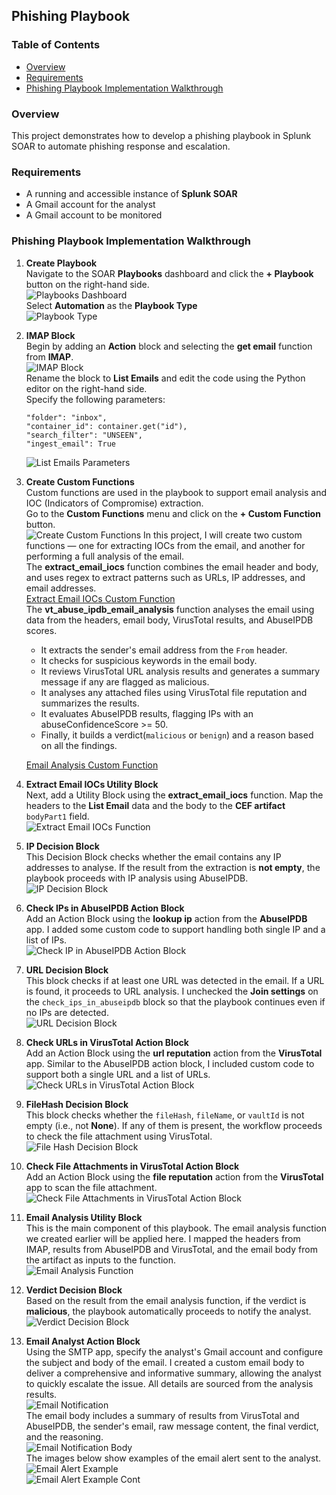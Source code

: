 ## Phishing Playbook
### Table of Contents
- [Overview](#overview)  
- [Requirements](#requirements)  
- [Phishing Playbook Implementation Walkthrough](#phishing-playbook-implementation-walkthrough)
### Overview
This project demonstrates how to develop a phishing playbook in Splunk SOAR to automate phishing response and escalation.  

### Requirements
- A running and accessible instance of **Splunk SOAR**
- A Gmail account for the analyst
- A Gmail account to be monitored

### Phishing Playbook Implementation Walkthrough
1. **Create Playbook**  
   Navigate to the SOAR **Playbooks** dashboard and click the **+ Playbook** button on the right-hand side.   
   ![Playbooks Dashboard](images/playbook-dashboard.png)  
   Select **Automation** as the **Playbook Type**  
   ![Playbook Type](images/playbook-type.png)  
2. **IMAP Block**  
   Begin by adding an **Action** block and selecting the **get email** function from **IMAP**.  
   ![IMAP Block](images/imap-block.png)  
   Rename the block to **List Emails** and edit the code using the Python editor on the right-hand side.  
   Specify the following parameters:
   ```
   "folder": "inbox",
   "container_id": container.get("id"),
   "search_filter": "UNSEEN",
   "ingest_email": True
   ```
   ![List Emails Parameters](images/list-emails.png)  
3. **Create Custom Functions**  
   Custom functions are used in the playbook to support email analysis and IOC (Indicators of Compromise) extraction.  
   Go to the **Custom Functions** menu and click on the **+ Custom Function** button.  
   ![Create Custom Functions](images/create-custom-functions.png)
   In this project, I will create two custom functions — one for extracting IOCs from the email, and another for performing a full analysis of the email.  
   The **extract_email_iocs** function combines the email header and body, and uses regex to extract patterns such as URLs, IP addresses, and email addresses.  
   [Extract Email IOCs Custom Function](extract_email_iocs.txt)  
   The **vt_abuse_ipdb_email_analysis** function analyses the email using data from the headers, email body, VirusTotal results, and AbuseIPDB scores.
   - It extracts the sender's email address from the `From` header.
   - It checks for suspicious keywords in the email body.
   - It reviews VirusTotal URL analysis results and generates a summary message if any are flagged as malicious.
   - It analyses any attached files using VirusTotal file reputation and summarizes the results.
   - It evaluates AbuseIPDB results, flagging IPs with an abuseConfidenceScore >= 50.
   - Finally, it builds a verdict(`malicious` or `benign`) and a reason based on all the findings.  
     
   [Email Analysis Custom Function](vt_abuseipdb_email_analysis.txt)  
4. **Extract Email IOCs Utility Block**  
   Next, add a Utility Block using the **extract_email_iocs** function. Map the headers to the **List Email** data and the body to the **CEF artifact** `bodyPart1` field.  
   ![Extract Email IOCs Function](images/extract_email_iocs_function.png)  
5. **IP Decision Block**   
   This Decision Block checks whether the email contains any IP addresses to analyse. If the result from the extraction is **not empty**, the playbook proceeds with IP analysis using AbuseIPDB.  
   ![IP Decision Block](images/ip-decision.png)  
6. **Check IPs in AbuseIPDB Action Block**  
   Add an Action Block using the **lookup ip** action from the **AbuseIPDB** app. I added some custom code to support handling both single IP and a list of IPs.  
   ![Check IP in AbuseIPDB Action Block](images/abuseipdb-block.png)  
7. **URL Decision Block**  
   This block checks if at least one URL was detected in the email. If a URL is found, it proceeds to URL analysis. I unchecked the **Join settings** on the `check_ips_in_abuseipdb` block so that the playbook continues even if no IPs are detected.  
   ![URL Decision Block](images/url-decision.png)  
8. **Check URLs in VirusTotal Action Block**  
   Add an Action Block using the **url reputation** action from the **VirusTotal** app. Similar to the AbuseIPDB action block, I included custom code to support both a single URL and a list of URLs.  
   ![Check URLs in VirusTotal Action Block](images/url-check-vt-block.png)  
9. **FileHash Decision Block**  
   This block checks whether the `fileHash`, `fileName`, or `vaultId` is not empty (i.e., not **None**). If any of them is present, the workflow proceeds to check the file attachment using VirusTotal.  
   ![File Hash Decision Block](images/filehash-decision.png)  
10. **Check File Attachments in VirusTotal Action Block**  
    Add an Action Block using the **file reputation** action from the **VirusTotal** app to scan the file attachment.  
    ![Check File Attachments in VirusTotal Action Block](images/file-check-vt-block.png)  
11. **Email Analysis Utility Block**  
    This is the main component of this playbook. The email analysis function we created earlier will be applied here. I mapped the headers from IMAP, results from AbuseIPDB and VirusTotal, and the email body from the artifact as inputs to the function.  
    ![Email Analysis Function](images/email-analysis-function.png)  
12. **Verdict Decision Block**  
    Based on the result from the email analysis function, if the verdict is **malicious**, the playbook automatically proceeds to notify the analyst.  
    ![Verdict Decision Block](images/verdict-decision.png)  
13. **Email Analyst Action Block**  
    Using the SMTP app, specify the analyst's Gmail account and configure the subject and body of the email. I created a custom email body to deliver a comprehensive and informative summary, allowing the analyst to quickly escalate the issue. All details are sourced from the analysis results.  
    ![Email Notification](images/email-notification.png)  
    The email body includes a summary of results from VirusTotal and AbuseIPDB, the sender's email, raw message content, the final verdict, and the reasoning.  
    ![Email Notification Body](images/email-notification-body.png)  
    The images below show examples of the email alert sent to the analyst.  
    ![Email Alert Example](images/email-alert-1.png)  
    ![Email Alert Example Cont](images/email-alert-2.png)  
